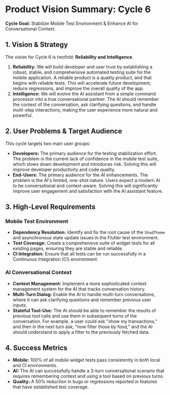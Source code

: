 # Product Vision Summary: Cycle 6

**Cycle Goal:** Stabilize Mobile Test Environment & Enhance AI for Conversational Context.

## 1. Vision & Strategy

The vision for Cycle 6 is twofold: **Reliability and Intelligence**.

1.  **Reliability:** We will build developer and user trust by establishing a robust, stable, and comprehensive automated testing suite for the mobile application. A reliable product is a quality product, and that begins with reliable tests. This will accelerate future development, reduce regressions, and improve the overall quality of the app.
2.  **Intelligence:** We will evolve the AI assistant from a simple command processor into a true conversational partner. The AI should remember the context of the conversation, ask clarifying questions, and handle multi-step interactions, making the user experience more natural and powerful.

## 2. User Problems & Target Audience

This cycle targets two main user groups:

-   **Developers:** The primary audience for the testing stabilization effort. The problem is the current lack of confidence in the mobile test suite, which slows down development and introduces risk. Solving this will improve developer productivity and code quality.
-   **End-Users:** The primary audience for the AI enhancements. The problem is the AI's limited, one-shot nature. Users expect a modern AI to be conversational and context-aware. Solving this will significantly improve user engagement and satisfaction with the AI assistant feature.

## 3. High-Level Requirements

### Mobile Test Environment
-   **Dependency Resolution:** Identify and fix the root cause of the `ShadTheme` and asynchronous state update issues in the Flutter test environment.
-   **Test Coverage:** Create a comprehensive suite of widget tests for all existing pages, ensuring they are stable and reliable.
-   **CI Integration:** Ensure that all tests can be run successfully in a Continuous Integration (CI) environment.

### AI Conversational Context
-   **Context Management:** Implement a more sophisticated context management system for the AI that tracks conversation history.
-   **Multi-Turn Dialog:** Enable the AI to handle multi-turn conversations, where it can ask clarifying questions and remember previous user inputs.
-   **Stateful Tool-Use:** The AI should be able to remember the results of previous tool calls and use them in subsequent turns of the conversation. For example, a user could ask "show my transactions," and then in the next turn ask, "now filter those by food," and the AI should understand to apply a filter to the previously fetched data.

## 4. Success Metrics

-   **Mobile:** 100% of all mobile widget tests pass consistently in both local and CI environments.
-   **AI:** The AI can successfully handle a 3-turn conversational scenario that requires remembering context and using a tool based on previous turns.
-   **Quality:** A 50% reduction in bugs or regressions reported in features that have established test coverage. 